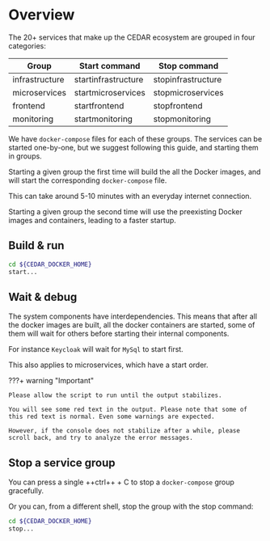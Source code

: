 # Overview

The 20+ services that make up the CEDAR ecosystem are grouped in four categories:

| Group          | Start command       | Stop command       |
| -----------    | -----------         | -----------        |
| infrastructure | startinfrastructure | stopinfrastructure |
| microservices  | startmicroservices  | stopmicroservices  |
| frontend       | startfrontend       | stopfrontend       |
| monitoring     | startmonitoring     | stopmonitoring     |

We have `docker-compose` files for each of these groups.
The services can be started one-by-one, but we suggest following this guide, and starting them in groups.

Starting a given group the first time will build the all the Docker images, and will start the corresponding `docker-compose` file.

This can take around 5-10 minutes with an everyday internet connection.

Starting a given group the second time will use the preexisting Docker images and containers, leading to a faster startup. 

## Build & run

```sh
cd ${CEDAR_DOCKER_HOME}
start...
```

## Wait & debug

The system components have interdependencies.
This means that after all the docker images are built, all the docker containers are started, some of them will wait for others before starting their internal components.

For instance `Keycloak` will wait for `MySql` to start first. 

This also applies to microservices, which have a start order. 
    
???+ warning "Important"

    Please allow the script to run until the output stabilizes.
    
    You will see some red text in the output. Please note that some of this red text is normal. Even some warnings are expected.
    
    However, if the console does not stabilize after a while, please scroll back, and try to analyze the error messages.

## Stop a service group

You can press a single ++ctrl++ + C to stop a `docker-compose` group gracefully.

Or you can, from a different shell, stop the group with the stop command:

```sh
cd ${CEDAR_DOCKER_HOME}
stop...
```
